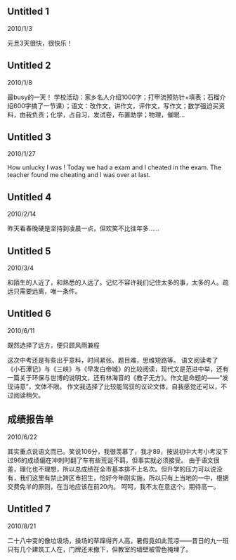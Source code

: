 ## Untitled 1
2010/1/3

元旦3天很快，很快乐！

## Untitled 2
2010/1/8

最busy的一天！ 学校活动：家乡名人介绍1000字；打甲流预防针+填表；石榴介绍600字搞了一节课）；语文：改作文，讲作文，评作文，写作文；数学强迫买资料，由我负责；化学，占自习，发试卷，布置助学；物理，催眠…

## Untitled 3
2010/1/27

How unlucky I was ! Today we had a exam and I cheated in the exam. The teacher found me cheating and I was over at last.

## Untitled 4
2010/2/14

昨天看春晚硬是坚持到凌晨一点，但欢笑不比往年多……

## Untitled 5
2010/3/4

和陌生的人近了，和熟悉的人远了。记忆不容许我们记住太多的事，太多的人。疏远只需要远离，唯一条件。

## Untitled 6
2010/6/11

既然选择了远方，便只顾风雨兼程

这次中考还是有些出乎意料，时间紧张、题目难，思维短路等。
语文阅读考了《小石潭记》与《三峡》与《早发白帝城》的比较阅读，现代文是范进中举，还有一篇关于环保与世博的说明文，还有林海音的《教子无方》。作文是命题的——“发现诗意”，文体不限。
  作文我选择了比较能驾驭的议论文体，自我感觉还可以，不过阅读稍欠。

## 成绩报告单
2010/6/22

其实重点说语文而已。笑说106分，我很羡慕了，我才89，按说初中大考小考没下过96的成绩偏在冲刺时翻了车有些荒诞不羁，但事实就必须接受。
由于语文很差，理化也不理想，所以总成绩在全市基本排不上名次。但升学的压力可以说没有，我们这里有禁止跨区市招生，恰好今年刚实施，所以只有上当地的一中，根据交费免半的原则，在当地应该在前20内。
呵呵，我不太在意这个。期待高一。

## Untitled 7
2010/8/21

二十八中变的像垃圾场，操场的草蹿得齐人高，暑假竟如此荒凉——昔日的九一班只有几个建筑工人在，门牌还未撤下，但教室的墙壁被雪色掩埋了。
